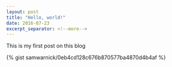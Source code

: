 ```yaml
---
layout: post
title: "Hello, world!"
date: 2016-07-23
excerpt_separator: <!--more-->
---
```


This is my first post on this blog
<!--more-->

{% gist samwarnick/0eb4cd128c676b870577ba4870d4b4af %}
